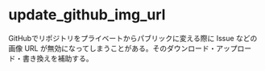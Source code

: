 # update_github_img_url
GitHubでリポジトリをプライベートからパブリックに変える際に Issue などの画像 URL が無効になってしまうことがある。そのダウンロード・アップロード・書き換えを補助する。
